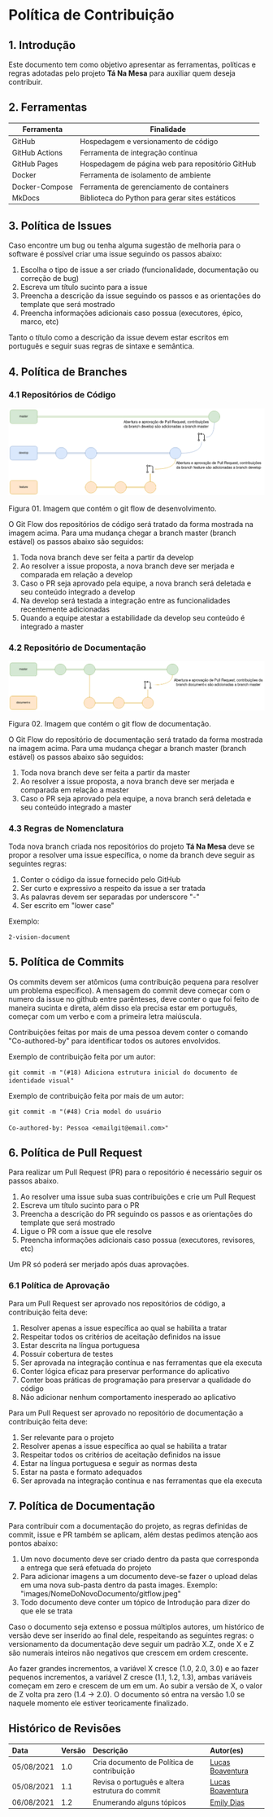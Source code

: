 # Política de Contribuição

## 1. Introdução

Este documento tem como objetivo apresentar as ferramentas, políticas e regras adotadas pelo projeto **Tá Na Mesa** para auxiliar quem deseja contribuir.

## 2. Ferramentas

| Ferramenta     | Finalidade                                       |
| -------------- | ------------------------------------------------ |
| GitHub         | Hospedagem e versionamento de código             |
| GitHub Actions | Ferramenta de integração contínua                |
| GitHub Pages   | Hospedagem de página web para repositório GitHub |
| Docker         | Ferramenta de isolamento de ambiente             |
| Docker-Compose | Ferramenta de gerenciamento de containers        |
| MkDocs         | Biblioteca do Python para gerar sites estáticos  |

## 3. Política de Issues

Caso encontre um bug ou tenha alguma sugestão de melhoria para o software é possível criar uma issue seguindo os passos abaixo:

1. Escolha o tipo de issue a ser criado (funcionalidade, documentação ou correção de bug)
2. Escreva um título sucinto para a issue
3. Preencha a descrição da issue seguindo os passos e as orientações do template que será mostrado
4. Preencha informações adicionais caso possua (executores, épico, marco, etc)

Tanto o título como a descrição da issue devem estar escritos em português e seguir suas regras de sintaxe e semântica.

## 4. Política de Branches

### 4.1 Repositórios de Código

![Git Flow Código](../assets/img/politica-contribuicao/GitFlowDevelopment.png)

<figcaption>Figura 01. Imagem que contém o git flow de desenvolvimento.</figcaption>

O Git Flow dos repositórios de código será tratado da forma mostrada na imagem acima. Para uma mudança chegar a branch master (branch estável) os passos abaixo são seguidos:

1. Toda nova branch deve ser feita a partir da develop
2. Ao resolver a issue proposta, a nova branch deve ser merjada e comparada em relação a develop
3. Caso o PR seja aprovado pela equipe, a nova branch será deletada e seu conteúdo integrado a develop
4. Na develop será testada a integração entre as funcionalidades recentemente adicionadas
5. Quando a equipe atestar a estabilidade da develop seu conteúdo é integrado a master

### 4.2 Repositório de Documentação

![Git Flow Documentação](../assets/img/politica-contribuicao/GitFlowDocumentation.png)

<figcaption>Figura 02. Imagem que contém o git flow de documentação.</figcaption>

O Git Flow do repositório de documentação será tratado da forma mostrada na imagem acima. Para uma mudança chegar a branch master (branch estável) os passos abaixo são seguidos:

1. Toda nova branch deve ser feita a partir da master
2. Ao resolver a issue proposta, a nova branch deve ser merjada e comparada em relação a master
3. Caso o PR seja aprovado pela equipe, a nova branch será deletada e seu conteúdo integrado a master

### 4.3 Regras de Nomenclatura

Toda nova branch criada nos repositórios do projeto **Tá Na Mesa** deve se propor a resolver uma issue específica, o nome da branch deve seguir as seguintes regras:

1. Conter o código da issue fornecido pelo GitHub
2. Ser curto e expressivo a respeito da issue a ser tratada
3. As palavras devem ser separadas por underscore "-"
4. Ser escrito em "lower case"

Exemplo:

    2-vision-document

## 5. Política de Commits

Os commits devem ser atômicos (uma contribuição pequena para resolver um problema específico). A mensagem do commit deve começar com o numero da issue no github entre parênteses, deve conter o que foi feito de maneira sucinta e direta, além disso ela precisa estar em português, começar com um verbo e com a primeira letra maiúscula.

Contribuições feitas por mais de uma pessoa devem conter o comando "Co-authored-by" para identificar todos os autores envolvidos.

Exemplo de contribuição feita por um autor:

    git commit -m "(#18) Adiciona estrutura inicial do documento de identidade visual"

Exemplo de contribuição feita por mais de um autor:

    git commit -m "(#48) Cria model do usuário

    Co-authored-by: Pessoa <emailgit@email.com>"

## 6. Política de Pull Request

Para realizar um Pull Request (PR) para o repositório é necessário seguir os passos abaixo.

1. Ao resolver uma issue suba suas contribuições e crie um Pull Request
2. Escreva um título sucinto para o PR
3. Preencha a descrição do PR seguindo os passos e as orientações do template que será mostrado
4. Ligue o PR com a issue que ele resolve
5. Preencha informações adicionais caso possua (executores, revisores, etc)

Um PR só poderá ser merjado após duas aprovações.

### 6.1 Política de Aprovação

Para um Pull Request ser aprovado nos repositórios de código, a contribuição feita deve:

1. Resolver apenas a issue específica ao qual se habilita a tratar
2. Respeitar todos os critérios de aceitação definidos na issue
3. Estar descrita na língua portuguesa
4. Possuir cobertura de testes
5. Ser aprovada na integração contínua e nas ferramentas que ela executa
6. Conter lógica eficaz para preservar performance do aplicativo
7. Conter boas práticas de programação para preservar a qualidade do código
8. Não adicionar nenhum comportamento inesperado ao aplicativo

Para um Pull Request ser aprovado no repositório de documentação a contribuição feita deve:

1. Ser relevante para o projeto
2. Resolver apenas a issue específica ao qual se habilita a tratar
3. Respeitar todos os critérios de aceitação definidos na issue
4. Estar na língua portuguesa e seguir as normas desta
5. Estar na pasta e formato adequados
6. Ser aprovada na integração contínua e nas ferramentas que ela executa

## 7. Política de Documentação

Para contribuir com a documentação do projeto, as regras definidas de commit, issue e PR também se aplicam, além destas pedimos atenção aos pontos abaixo:

1. Um novo documento deve ser criado dentro da pasta que corresponda a entrega que será efetuada do projeto
2. Para adicionar imagens a um documento deve-se fazer o upload delas em uma nova sub-pasta dentro da pasta images. Exemplo: "images/NomeDoNovoDocumento/gitflow.jpeg"
3. Todo documento deve conter um tópico de Introdução para dizer do que ele se trata

Caso o documento seja extenso e possua múltiplos autores, um histórico de versão deve ser inserido ao final dele, respeitando as seguintes regras: o versionamento da documentação deve seguir um padrão X.Z, onde X e Z são numerais inteiros não negativos que crescem em ordem crescente.

Ao fazer grandes incrementos, a variável X cresce (1.0, 2.0, 3.0) e ao fazer pequenos incrementos, a variável Z cresce (1.1, 1.2, 1.3), ambas variáveis começam em zero e crescem de um em um. Ao subir a versão de X, o valor de Z volta pra zero (1.4 -> 2.0). O documento só entra na versão 1.0 se naquele momento ele estiver teoricamente finalizado.

## Histórico de Revisões

| Data       | Versão | Descrição                                       | Autor(es)                                            |
| :--------- | :----- | :---------------------------------------------- | :--------------------------------------------------- |
| 05/08/2021 | 1.0    | Cria documento de Política de contribuição      | [Lucas Boaventura](https://github.com/lboaventura25) |
| 05/08/2021 | 1.1    | Revisa o português e altera estrutura do commit | [Lucas Boaventura](https://github.com/lboaventura25) |
| 06/08/2021 | 1.2    | Enumerando alguns tópicos                       | [Emily Dias](https://github.com/emysdias)            |

